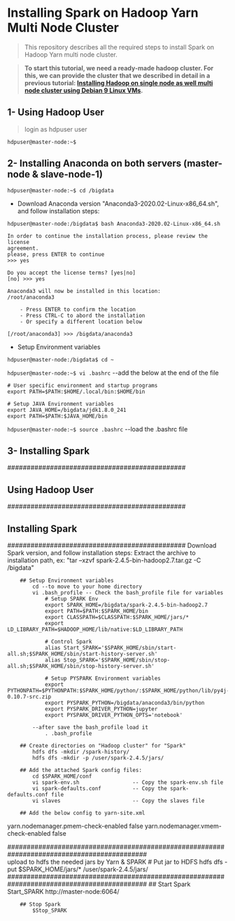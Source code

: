 # Installing Spark on Hadoop Yarn Multi Node Cluster

> This repository describes all the required steps to install Spark on Hadoop Yarn multi node cluster.

> **To start this tutorial, we need a ready-made hadoop cluster. For this, we can provide the cluster that we described in detail in a previous tutorial: [Installing Hadoop on single node as well multi node cluster using Debian 9 Linux VMs][verifsudo].** 

[verifsudo]: https://github.com/mnassrib/installing-hadoop-cluster




## 1- Using Hadoop User		       	
> login as hdpuser user

``hdpuser@master-node:~$``

## 2- Installing Anaconda on both servers (master-node & slave-node-1)	

``hdpuser@master-node:~$ cd /bigdata``	       	

- Download Anaconda version "Anaconda3-2020.02-Linux-x86_64.sh", and follow installation steps:

``hdpuser@master-node:/bigdata$ bash Anaconda3-2020.02-Linux-x86_64.sh``
		
	In order to continue the installation process, please review the license
	agreement.
	please, press ENTER to continue
	>>> yes
	
	Do you accept the license terms? [yes|no]
	[no] >>> yes
	
	Anaconda3 will now be installed in this location:
	/root/anaconda3
	
		- Press ENTER to confirm the location
		- Press CTRL-C to abord the installation
		- Or specify a different location below
	
	[/root/anaconda3] >>> /bigdata/anaconda3
	
		
- Setup Environment variables
		
``hdpuser@master-node:/bigdata$ cd ~``

``hdpuser@master-node:~$ vi .bashrc``  --add the below at the end of the file
			
	# User specific environment and startup programs
	export PATH=$PATH:$HOME/.local/bin:$HOME/bin

	# Setup JAVA Environment variables
	export JAVA_HOME=/bigdata/jdk1.8.0_241
	export PATH=$PATH:$JAVA_HOME/bin
			
``hdpuser@master-node:~$ source .bashrc`` --load the .bashrc file



## 3- Installing Spark


##############################################
##	Using Hadoop User  						##
##############################################
##	Installing Spark						##
##############################################
	Download Spark version, and follow installation steps:
		Extract the archive to installation path, ex: "tar –xzvf  spark-2.4.5-bin-hadoop2.7.tar.gz -C /bigdata"
		
		## Setup Environment variables
			cd --to move to your home directory
			vi .bash_profile -- Check the bash_profile file for variables
				# Setup SPARK Env
				export SPARK_HOME=/bigdata/spark-2.4.5-bin-hadoop2.7
				export PATH=$PATH:$SPARK_HOME/bin
				export CLASSPATH=$CLASSPATH:$SPARK_HOME/jars/*
				export LD_LIBRARY_PATH=$HADOOP_HOME/lib/native:$LD_LIBRARY_PATH

				# Control Spark
				alias Start_SPARK='$SPARK_HOME/sbin/start-all.sh;$SPARK_HOME/sbin/start-history-server.sh'
				alias Stop_SPARK='$SPARK_HOME/sbin/stop-all.sh;$SPARK_HOME/sbin/stop-history-server.sh'

				# Setup PYSPARK Environment variables
				export PYTHONPATH=$PYTHONPATH:$SPARK_HOME/python/:$SPARK_HOME/python/lib/py4j-0.10.7-src.zip
				export PYSPARK_PYTHON=/bigdata/anaconda3/bin/python
				export PYSPARK_DRIVER_PYTHON=jupyter
				export PYSPARK_DRIVER_PYTHON_OPTS='notebook'
				
			--after save the bash_profile load it 
				. .bash_profile

		## Create directories on "Hadoop cluster" for "Spark"
			hdfs dfs -mkdir /spark-history/
			hdfs dfs -mkdir -p /user/spark-2.4.5/jars/
			
		## Add the attached Spark config files:
			cd $SPARK_HOME/conf
			vi spark-env.sh 				-- Copy the spark-env.sh file
			vi spark-defaults.conf 			-- Copy the spark-defaults.conf file
			vi slaves						-- Copy the slaves file
			
		## Add the below config to yarn-site.xml
<property>
	<name>yarn.nodemanager.pmem-check-enabled</name>
	<value>false</value>
</property>

<property>
	<name>yarn.nodemanager.vmem-check-enabled</name>
	<value>false</value>
</property>

############################################################################################	
		upload to hdfs the needed jars by Yarn & SPARK
		# Put jar to HDFS
			hdfs dfs -put $SPARK_HOME/jars/* /user/spark-2.4.5/jars/
############################################################################################
		## Start Spark
			Start_SPARK
			http://master-node:6064/
			
		## Stop Spark
			$Stop_SPARK
